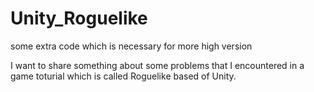 # Unity_Roguelike
some extra code which is necessary for more high version

I want to share something about some problems that I encountered in a game toturial which is called Roguelike based of Unity.
